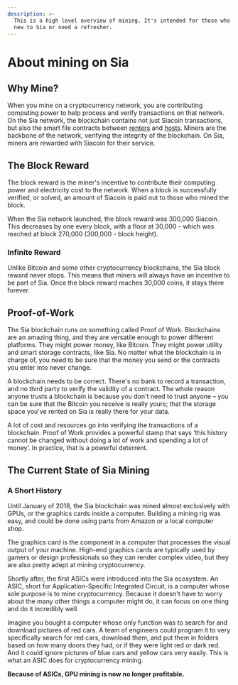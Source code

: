 ```yaml
---
description: >-
  This is a high level overview of mining. It's intended for those who are brand
  new to Sia or need a refresher.
---
```


# About mining on Sia

## Why Mine?

When you mine on a cryptocurrency network, you are contributing computing power to help process and verify transactions on that network. On the Sia network, the blockchain contains not just Siacoin transactions, but also the smart file contracts between [renters](../renting/about-renting.md) and [hosts](../hosting/about-hosting-on-sia.md). Miners are the backbone of the network, verifying the integrity of the blockchain. On Sia, miners are rewarded with Siacoin for their service.

## The Block Reward

The block reward is the miner's incentive to contribute their computing power and electricity cost to the network. When a block is successfully verified, or solved, an amount of Siacoin is paid out to those who mined the block.

When the Sia network launched, the block reward was 300,000 Siacoin. This decreases by one every block, with a floor at 30,000 – which was reached at block 270,000 (300,000 - block height).

### Infinite Reward

Unlike Bitcoin and some other cryptocurrency blockchains, the Sia block reward never stops. This means that miners will always have an incentive to be part of Sia. Once the block reward reaches 30,000 coins, it stays there forever.

## Proof-of-Work

The Sia blockchain runs on something called Proof of Work. Blockchains are an amazing thing, and they are versatile enough to power different platforms. They might power money, like Bitcoin. They might power utility and smart storage contracts, like Sia. No matter what the blockchain is in charge of, you need to be sure that the money you send or the contracts you enter into never change.

A blockchain needs to be correct. There's no bank to record a transaction, and no third party to verify the validity of a contract. The whole reason anyone trusts a blockchain is because you don't need to trust anyone – you can be sure that the Bitcoin you receive is really yours; that the storage space you've rented on Sia is really there for your data.

A lot of cost and resources go into verifying the transactions of a blockchain. Proof of Work provides a powerful stamp that says ‘this history cannot be changed without doing a lot of work and spending a lot of money’. In practice, that is a powerful deterrent.

## The Current State of Sia Mining

### A Short History

Until January of 2018, the Sia blockchain was mined almost exclusively with GPUs, or the graphics cards inside a computer. Building a mining rig was easy, and could be done using parts from Amazon or a local computer shop.

The graphics card is the component in a computer that processes the visual output of your machine. High-end graphics cards are typically used by gamers or design professionals so they can render complex video, but they are also pretty adept at mining cryptocurrency.

Shortly after, the first ASICs were introduced into the Sia ecosystem. An ASIC, short for Application-Specific Integrated Circuit, is a computer whose sole purpose is to mine cryptocurrency. Because it doesn't have to worry about the many other things a computer might do, it can focus on one thing and do it incredibly well.

Imagine you bought a computer whose only function was to search for and download pictures of red cars. A team of engineers could program it to very specifically search for red cars, download them, and put them in folders based on how many doors they had, or if they were light red or dark red. And it could ignore pictures of blue cars and yellow cars very easily. This is what an ASIC does for cryptocurrency mining.

**Because of ASICs, GPU mining is now no longer profitable.**
